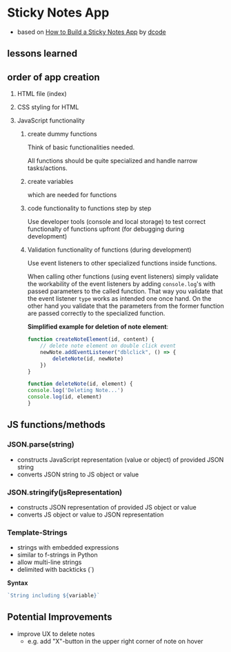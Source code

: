 # Sticky Notes App
- based on [How to Build a Sticky Notes App](https://youtu.be/Efo7nIUF2JY) by [dcode](https://twitter.com/dcodeyt)

## lessons learned
## order of app creation
1. HTML file (index)
2. CSS styling for HTML
3. JavaScript functionality

    1. create dummy functions

        Think of basic functionalities needed.
        
        All functions should be quite specialized and handle narrow tasks/actions.
    
    2. create variables

        which are needed for functions

    3. code functionality to functions step by step
    
        Use developer tools (console and local storage) to test correct functionalty of functions upfront (for debugging during development)
    
    4. Validation functionality of functions (during development)

        Use event listeners to other specialized functions inside functions. 
        
        When calling other functions (using event listeners) simply validate the workability of the event listeners by adding `console.log`'s with passed parameters to the called function.
        That way you validate that the event listener `type` works as intended one once hand.
        On the other hand you validate that the parameters from the former function are passed correctly to the specialized function.

        **Simplified example for deletion of note element**:
        ```js
        function createNoteElement(id, content) {
            // delete note element on double click event
            newNote.addEventListener("dblclick", () => {
                deleteNote(id, newNote)
            })
        }

        function deleteNote(id, element) {
        console.log('Deleting Note...')
        console.log(id, element)
        }
        ```

## JS functions/methods
### JSON.parse(string)
- constructs JavaScript representation (value or object) of provided JSON string
- converts JSON string to JS object or value

### JSON.stringify(jsRepresentation)
- constructs JSON representation of provided JS object or value
- converts JS object or value to JSON representation

### Template-Strings
- strings with embedded expressions
- similar to f-strings in Python
- allow multi-line strings
- delimited with backticks (`)

**Syntax**
```js
`String including ${variable}`
```


## Potential Improvements
- improve UX to delete notes
    - e.g. add "X"-button in the upper right corner of note on hover